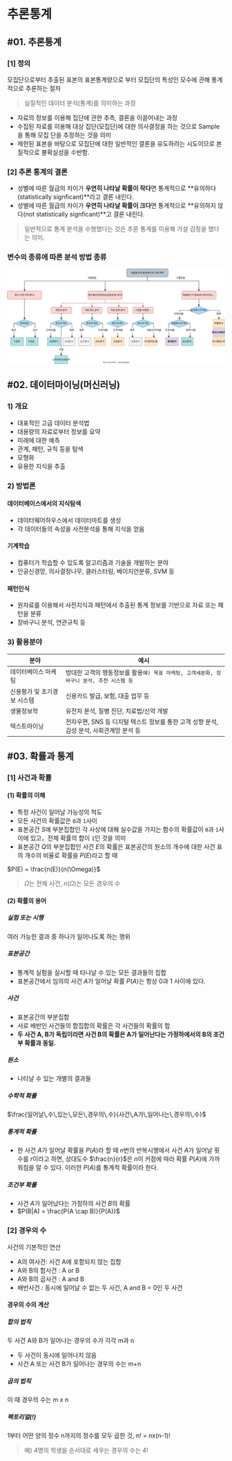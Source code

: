 # 추론통계

## #01. 추론통계

### [1] 정의

모집단으로부터 추출된 표본의 표본통계량으로 부터 모집단의 특성인 모수에 관해 통계적으로 추론하는 절차

> 실질적인 데이터 분석(통계)를 의미하는 과정

- 자료의 정보를 이용해 집단에 관한 추측, 결론을 이끌어내는 과정
- 수집된 자료를 이용해 대상 집단(모집단)에 대한 의사결정을 하는 것으로 Sample을 통해 모집 단을 추정하는 것을 의미
- 제한된 표본을 바탕으로 모집단에 대한 일반적인 결론을 유도하려는 시도이므로 본질적으로 불확실성을 수반함.

### [2] 추론 통계의 결론

- 성별에 따른 월급의 차이가 **우연히 나타날 확률이 작다**면 통계적으로 **유의하다(statistically signficant)**라고 결론 내린다.
- 성별에 따른 월급의 차이가 **우연히 나타날 확률이 크다**면 통계적으로 **유의하지 않다(not statistically signficant)**고 결론 내린다.

> 일반적으로 통계 분석을 수행했다는 것은 추론 통계를 이용해 가설 검정을 했다는 의미.

### 변수의 종류에 따른 분석 방법 종류

![analysis](res/analysis.svg)

## #02. 데이터마이닝(머신러닝)

### 1) 개요

- 대표적인 고급 데이터 분석법
- 대용량의 자료로부터 정보를 요약
- 미래에 대한 예측
- 관계, 패턴, 규칙 등을 탐색
- 모형화
- 유용한 지식을 추출

### 2) 방법론

#### 데이터베이스에서의 지식탐색

- 데이터웨어하우스에서 데이터마트를 생성
- 각 데이터들의 속성을 사전분석을 통해 지식을 얻음

#### 기계학습

- 컴퓨터가 학습할 수 있도록 알고리즘과 기술을 개발하는 분야
- 인공신경망, 의사결정나무, 클러스터링, 베이지안분류, SVM 등

#### 패턴인식

- 원자료를 이용해서 사전지식과 패턴에서 추출된 통계 정보를 기반으로 자료 또는 패턴을 분류
- 장바구니 분석, 연관규칙 등

### 3) 활용분야

| 분야                        | 예시                                                                                             |
| --------------------------- | ------------------------------------------------------------------------------------------------ |
| 데이터베이스 마케팅         | 방대한 고객의 행동정보를 활용`예) 목표 마케팅, 고객세분화, 장바구니 분석, 추천 시스템 등` |
| 신용평가 및 조기경보 시스템 | 신용카드 발급, 보험, 대출 업무 등                                                                |
| 생물정보학                  | 유전자 분석, 질병 진단, 치료법/신약 개발                                                         |
| 텍스트마이닝                | 전자우편, SNS 등 디지털 텍스트 정보를 통한 고객 성향 분석, 감성 분석, 사회관계망 분석 등         |

## #03. 확률과 통계

### [1] 사건과 확률

#### (1) 확률의 이해

- 특정 사건이 일어날 가능성의 척도
- 모든 사건의 확률값은 `0`과 `1`사이
- 표본공간 $S$에 부분집합인 각 사상에 대해 실수값을 가지는 함수의 확률값이 `0`과 `1`사이에 있고，전체 확률의 합이 `1`인 것을 의미
- 표본공간 $Q$의 부분집합인 사건 $E$의 확률은 표본공간의 원소의 개수에 대한 사건 표의 개수의 비율로 확률을 $P(E)$라고 할 때

$P(E) = \frac{n(E)}{n(\Omega)}$

> $\Omega$는 전체 사건, $n(\Omega)$는 모든 경우의 수

#### (2) 확률의 용어

##### 실험 또는 시행

 여러 가능한 결과 중 하나가 일어나도록 하는 행위

##### 표본공간

- 통계적 실험을 실시할 때 타나날 수 있는 모든 결과들의 집합
- 표본공간에서 임의의 사건 $A$가 일어날 확률 $P(A)$는 항상 0과 1 사이에 있다.

##### 사건

- 표본공간의 부분집합
- 서로 배반인 사건들의 합집합의 확률은 각 사건들의 확률의 합
- **두 사건 A, B가 독립이라면 사건 B의 확률은 A가 일어난다는 가정하에서의 B의 조건부 확률과 동일.**

##### 원소

- 나타날 수 있는 개별의 결과들

##### 수학적 확률

$\frac{일어날\,수\,있는\,모든\,경우의\,수}{사건\,A가\,일어나는\,경우의\,수}$

##### 통계적 확률

- 한 사건 $A$가 일어날 확률을 $P(A)$라 할 때 $n$번의 반복시행에서 사건 $A$가 일어날 횟수를 $r$이라고 하면, 상대도수 $\frac{n}{r}$은 $n$이 커점에 따라 확률 $P(A)$에 가까워짐을 알 수 있다. 이러한 $P(A)$를 통계적 확률이라 한다.

##### 조건부 확률

- 사건 $A$가 일어났다는 가정하의 사건 $B$의 확률
- $P(B|A) = \frac{P(A \cap B)}{P(A)}$

### [2] 경우의 수

사건의 기본적인 연산

- A의 여사건: 사건 A에 포함되지 않는 집합
- A와 B의 합사건 : A or B
- A와 B의 곱사건 : A and B
- 배반사건 : 동시에 일어날 수 없는 두 사건, A and B = 0인 두 사건

#### 경우의 수의 계산

##### 합의 법칙

두 사건 A와 B가 일어나는 경우의 수가 각각 m과 n

- 두 사건이 동시에 일어나지 않음
- 사건 A 또는 사건 B가 일어나는 경우의 수는 m+n

##### 곱의 법칙

이 때 경우의 수는 m x n

##### 팩토리얼(!)

1부터 어떤 양의 정수 n까지의 정수를 모두 곱한 것, n! = nx(n-1)!

> 예) 4명의 학생을 순서대로 세우는 경우의 수는 4!
